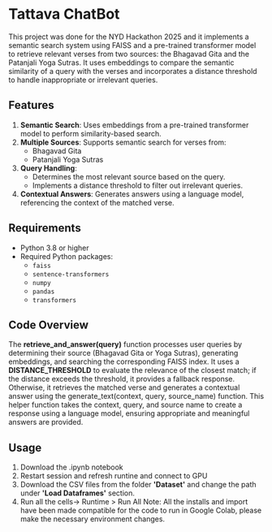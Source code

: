 # Tattava ChatBot 

This project was done for the NYD Hackathon 2025 and it implements a semantic search system using FAISS and a pre-trained transformer model to retrieve relevant verses from two sources: the Bhagavad Gita and the Patanjali Yoga Sutras. It uses embeddings to compare the semantic similarity of a query with the verses and incorporates a distance threshold to handle inappropriate or irrelevant queries.

## Features

1. **Semantic Search**: Uses embeddings from a pre-trained transformer model to perform similarity-based search.
2. **Multiple Sources**: Supports semantic search for verses from:
   - Bhagavad Gita
   - Patanjali Yoga Sutras
3. **Query Handling**:
   - Determines the most relevant source based on the query.
   - Implements a distance threshold to filter out irrelevant queries.
4. **Contextual Answers**: Generates answers using a language model, referencing the context of the matched verse.

## Requirements

- Python 3.8 or higher
- Required Python packages:
  - `faiss`
  - `sentence-transformers`
  - `numpy`
  - `pandas`
  - `transformers` 

## Code Overview

The **retrieve_and_answer(query)** function processes user queries by determining their source (Bhagavad Gita or Yoga Sutras), generating embeddings, and searching the corresponding FAISS index. It uses a **DISTANCE_THRESHOLD** to evaluate the relevance of the closest match; if the distance exceeds the threshold, it provides a fallback response. Otherwise, it retrieves the matched verse and generates a contextual answer using the generate_text(context, query, source_name) function. This helper function takes the context, query, and source name to create a response using a language model, ensuring appropriate and meaningful answers are provided.

## Usage
1. Download the .ipynb notebook
2. Restart session and refresh runtine and connect to GPU
3. Download the CSV files from the folder **'Dataset'** and change the path under **'Load Dataframes'** section.
4. Run all the cells-> Runtime > Run All
Note: All the installs and import have been made compatible for the code to run in Google Colab, please make the necessary environment changes.
